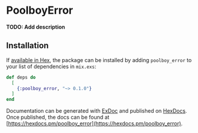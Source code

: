 # PoolboyError

**TODO: Add description**

## Installation

If [available in Hex](https://hex.pm/docs/publish), the package can be installed
by adding `poolboy_error` to your list of dependencies in `mix.exs`:

```elixir
def deps do
  [
    {:poolboy_error, "~> 0.1.0"}
  ]
end
```

Documentation can be generated with [ExDoc](https://github.com/elixir-lang/ex_doc)
and published on [HexDocs](https://hexdocs.pm). Once published, the docs can
be found at [https://hexdocs.pm/poolboy_error](https://hexdocs.pm/poolboy_error).


